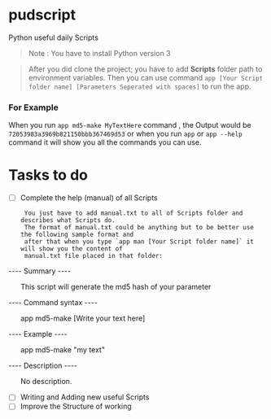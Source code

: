 # pudscript
Python useful daily Scripts

>Note : You have to install Python version 3

> After you did clone the project; you have to add **Scripts** folder path to environment variables.
> Then you can use command `app [Your Script folder name] [Parameters Seperated with spaces]` to run the app.

### For Example

When you run `app md5-make MyTextHere` command , the Output would be `72053983a3969b821150bbb367469d53`
or when you run `app` or `app --help` command it will show you all the commands you can use.

# Tasks to do
- [ ] Complete the help (manual) of all Scripts 

       You just have to add manual.txt to all of Scripts folder and describes what Scripts do.
       The format of manual.txt could be anything but to be better use the following sample format and
       after that when you type `app man [Your Script folder name]` it will show you the content of
       manual.txt file placed in that folder:
>>>       
---- Summary ----

&nbsp;&nbsp;&nbsp;&nbsp;&nbsp;&nbsp;This script will generate the md5 hash of your parameter
 
 \-\-\-\- Command syntax \-\-\-\-

&nbsp;&nbsp;&nbsp;&nbsp;&nbsp;&nbsp;app md5-make \[Write your text here\]
 
 ---- Example ----
 
&nbsp;&nbsp;&nbsp;&nbsp;&nbsp;&nbsp;app md5-make "my text"
 
 ---- Description ----

&nbsp;&nbsp;&nbsp;&nbsp;&nbsp;&nbsp;No description.
>>>

- [ ] Writing and Adding new useful Scripts
- [ ] Improve the Structure of working
